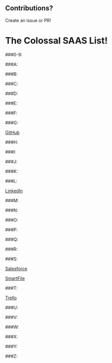 ## Contributions? 
Create an issue or PR!

# The Colossal SAAS List!

###0-9:

###A:

###B:

###C:

###D:

###E:

###F:

###G:

[GitHub](https://github.com/)

###H:

###I:

###J:

###K:

###L:

[LinkedIn](https://www.linkedin.com)

###M:

###N:

###O:

###P:

###Q:

###R:

###S:

[Salesforce](https://www.salesforce.com/)

[SmartFile](https://www.smartfile.com/)

###T:

[Trello](https://trello.com)

###U:

###V:

###W:

###X:

###Y:

###Z:
